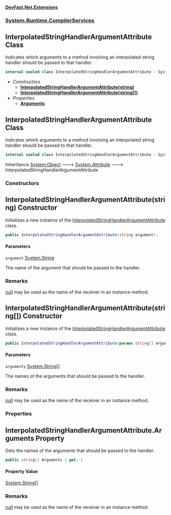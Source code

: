 #### [DevFast.Net.Extensions](index.md 'index')
### [System.Runtime.CompilerServices](System.Runtime.CompilerServices.md 'System.Runtime.CompilerServices')

## InterpolatedStringHandlerArgumentAttribute Class

Indicates which arguments to a method involving an interpolated string handler should be passed to that handler.

```csharp
internal sealed class InterpolatedStringHandlerArgumentAttribute : System.Attribute
```
- *Constructors*
  - **[InterpolatedStringHandlerArgumentAttribute(string)](System.Runtime.CompilerServices.InterpolatedStringHandlerArgumentAttribute.md#System.Runtime.CompilerServices.InterpolatedStringHandlerArgumentAttribute.InterpolatedStringHandlerArgumentAttribute(string) 'System.Runtime.CompilerServices.InterpolatedStringHandlerArgumentAttribute.InterpolatedStringHandlerArgumentAttribute(string)')**
  - **[InterpolatedStringHandlerArgumentAttribute(string[])](System.Runtime.CompilerServices.InterpolatedStringHandlerArgumentAttribute.md#System.Runtime.CompilerServices.InterpolatedStringHandlerArgumentAttribute.InterpolatedStringHandlerArgumentAttribute(string[]) 'System.Runtime.CompilerServices.InterpolatedStringHandlerArgumentAttribute.InterpolatedStringHandlerArgumentAttribute(string[])')**
- *Properties*
  - **[Arguments](System.Runtime.CompilerServices.InterpolatedStringHandlerArgumentAttribute.md#System.Runtime.CompilerServices.InterpolatedStringHandlerArgumentAttribute.Arguments 'System.Runtime.CompilerServices.InterpolatedStringHandlerArgumentAttribute.Arguments')**

## InterpolatedStringHandlerArgumentAttribute Class

Indicates which arguments to a method involving an interpolated string handler should be passed to that handler.

```csharp
internal sealed class InterpolatedStringHandlerArgumentAttribute : System.Attribute
```

Inheritance [System.Object](https://docs.microsoft.com/en-us/dotnet/api/System.Object 'System.Object') &#129106; [System.Attribute](https://docs.microsoft.com/en-us/dotnet/api/System.Attribute 'System.Attribute') &#129106; InterpolatedStringHandlerArgumentAttribute
### Constructors

<a name='System.Runtime.CompilerServices.InterpolatedStringHandlerArgumentAttribute.InterpolatedStringHandlerArgumentAttribute(string)'></a>

## InterpolatedStringHandlerArgumentAttribute(string) Constructor

Initializes a new instance of the [InterpolatedStringHandlerArgumentAttribute](System.Runtime.CompilerServices.InterpolatedStringHandlerArgumentAttribute.md 'System.Runtime.CompilerServices.InterpolatedStringHandlerArgumentAttribute') class.

```csharp
public InterpolatedStringHandlerArgumentAttribute(string argument);
```
#### Parameters

<a name='System.Runtime.CompilerServices.InterpolatedStringHandlerArgumentAttribute.InterpolatedStringHandlerArgumentAttribute(string).argument'></a>

`argument` [System.String](https://docs.microsoft.com/en-us/dotnet/api/System.String 'System.String')

The name of the argument that should be passed to the handler.

### Remarks
[null](https://docs.microsoft.com/en-us/dotnet/csharp/language-reference/keywords/null 'https://docs.microsoft.com/en-us/dotnet/csharp/language-reference/keywords/null') may be used as the name of the receiver in an instance method.

<a name='System.Runtime.CompilerServices.InterpolatedStringHandlerArgumentAttribute.InterpolatedStringHandlerArgumentAttribute(string[])'></a>

## InterpolatedStringHandlerArgumentAttribute(string[]) Constructor

Initializes a new instance of the [InterpolatedStringHandlerArgumentAttribute](System.Runtime.CompilerServices.InterpolatedStringHandlerArgumentAttribute.md 'System.Runtime.CompilerServices.InterpolatedStringHandlerArgumentAttribute') class.

```csharp
public InterpolatedStringHandlerArgumentAttribute(params string[] arguments);
```
#### Parameters

<a name='System.Runtime.CompilerServices.InterpolatedStringHandlerArgumentAttribute.InterpolatedStringHandlerArgumentAttribute(string[]).arguments'></a>

`arguments` [System.String](https://docs.microsoft.com/en-us/dotnet/api/System.String 'System.String')[[]](https://docs.microsoft.com/en-us/dotnet/api/System.Array 'System.Array')

The names of the arguments that should be passed to the handler.

### Remarks
[null](https://docs.microsoft.com/en-us/dotnet/csharp/language-reference/keywords/null 'https://docs.microsoft.com/en-us/dotnet/csharp/language-reference/keywords/null') may be used as the name of the receiver in an instance method.
### Properties

<a name='System.Runtime.CompilerServices.InterpolatedStringHandlerArgumentAttribute.Arguments'></a>

## InterpolatedStringHandlerArgumentAttribute.Arguments Property

Gets the names of the arguments that should be passed to the handler.

```csharp
public string[] Arguments { get; }
```

#### Property Value
[System.String](https://docs.microsoft.com/en-us/dotnet/api/System.String 'System.String')[[]](https://docs.microsoft.com/en-us/dotnet/api/System.Array 'System.Array')

### Remarks
[null](https://docs.microsoft.com/en-us/dotnet/csharp/language-reference/keywords/null 'https://docs.microsoft.com/en-us/dotnet/csharp/language-reference/keywords/null') may be used as the name of the receiver in an instance method.